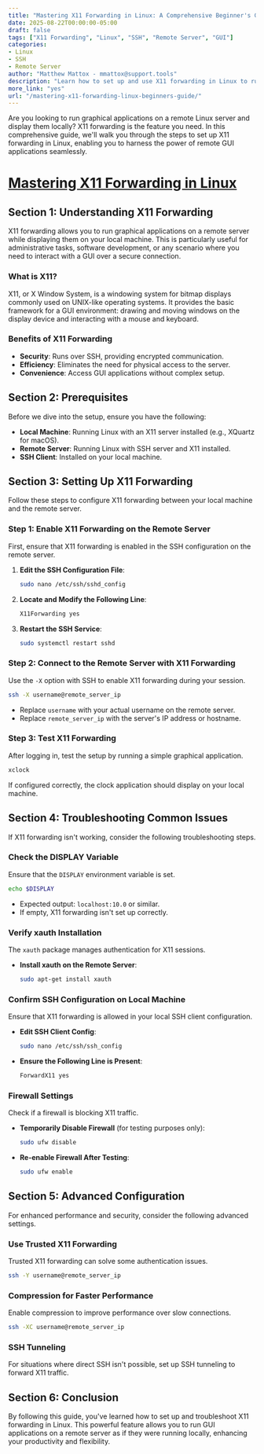 ```yaml
---
title: "Mastering X11 Forwarding in Linux: A Comprehensive Beginner's Guide"
date: 2025-08-22T00:00:00-05:00
draft: false
tags: ["X11 Forwarding", "Linux", "SSH", "Remote Server", "GUI"]
categories:
- Linux
- SSH
- Remote Server
author: "Matthew Mattox - mmattox@support.tools"
description: "Learn how to set up and use X11 forwarding in Linux to run graphical applications on remote servers."
more_link: "yes"
url: "/mastering-x11-forwarding-linux-beginners-guide/"
---
```


Are you looking to run graphical applications on a remote Linux server and display them locally? X11 forwarding is the feature you need. In this comprehensive guide, we'll walk you through the steps to set up X11 forwarding in Linux, enabling you to harness the power of remote GUI applications seamlessly.

<!--more-->

# [Mastering X11 Forwarding in Linux](#mastering-x11-forwarding-in-linux)
## Section 1: Understanding X11 Forwarding  
X11 forwarding allows you to run graphical applications on a remote server while displaying them on your local machine. This is particularly useful for administrative tasks, software development, or any scenario where you need to interact with a GUI over a secure connection.

### What is X11?
X11, or X Window System, is a windowing system for bitmap displays commonly used on UNIX-like operating systems. It provides the basic framework for a GUI environment: drawing and moving windows on the display device and interacting with a mouse and keyboard.

### Benefits of X11 Forwarding
- **Security**: Runs over SSH, providing encrypted communication.
- **Efficiency**: Eliminates the need for physical access to the server.
- **Convenience**: Access GUI applications without complex setup.

## Section 2: Prerequisites  
Before we dive into the setup, ensure you have the following:

- **Local Machine**: Running Linux with an X11 server installed (e.g., XQuartz for macOS).
- **Remote Server**: Running Linux with SSH server and X11 installed.
- **SSH Client**: Installed on your local machine.

## Section 3: Setting Up X11 Forwarding  
Follow these steps to configure X11 forwarding between your local machine and the remote server.

### Step 1: Enable X11 Forwarding on the Remote Server
First, ensure that X11 forwarding is enabled in the SSH configuration on the remote server.

1. **Edit the SSH Configuration File**:
   ```bash
   sudo nano /etc/ssh/sshd_config
   ```
2. **Locate and Modify the Following Line**:
   ```bash
   X11Forwarding yes
   ```
3. **Restart the SSH Service**:
   ```bash
   sudo systemctl restart sshd
   ```

### Step 2: Connect to the Remote Server with X11 Forwarding
Use the `-X` option with SSH to enable X11 forwarding during your session.

```bash
ssh -X username@remote_server_ip
```

- Replace `username` with your actual username on the remote server.
- Replace `remote_server_ip` with the server's IP address or hostname.

### Step 3: Test X11 Forwarding
After logging in, test the setup by running a simple graphical application.

```bash
xclock
```

If configured correctly, the clock application should display on your local machine.

## Section 4: Troubleshooting Common Issues  
If X11 forwarding isn't working, consider the following troubleshooting steps.

### Check the DISPLAY Variable
Ensure that the `DISPLAY` environment variable is set.

```bash
echo $DISPLAY
```

- Expected output: `localhost:10.0` or similar.
- If empty, X11 forwarding isn't set up correctly.

### Verify xauth Installation
The `xauth` package manages authentication for X11 sessions.

- **Install xauth on the Remote Server**:
  ```bash
  sudo apt-get install xauth
  ```
  
### Confirm SSH Configuration on Local Machine
Ensure that X11 forwarding is allowed in your local SSH client configuration.

- **Edit SSH Client Config**:
  ```bash
  sudo nano /etc/ssh/ssh_config
  ```
- **Ensure the Following Line is Present**:
  ```bash
  ForwardX11 yes
  ```

### Firewall Settings
Check if a firewall is blocking X11 traffic.

- **Temporarily Disable Firewall** (for testing purposes only):
  ```bash
  sudo ufw disable
  ```
- **Re-enable Firewall After Testing**:
  ```bash
  sudo ufw enable
  ```

## Section 5: Advanced Configuration  
For enhanced performance and security, consider the following advanced settings.

### Use Trusted X11 Forwarding
Trusted X11 forwarding can solve some authentication issues.

```bash
ssh -Y username@remote_server_ip
```

### Compression for Faster Performance
Enable compression to improve performance over slow connections.

```bash
ssh -XC username@remote_server_ip
```

### SSH Tunneling
For situations where direct SSH isn't possible, set up SSH tunneling to forward X11 traffic.

## Section 6: Conclusion  
By following this guide, you've learned how to set up and troubleshoot X11 forwarding in Linux. This powerful feature allows you to run GUI applications on a remote server as if they were running locally, enhancing your productivity and flexibility.
